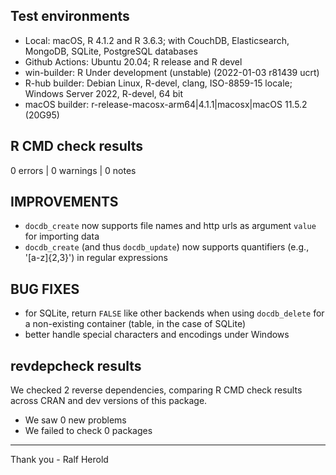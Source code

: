 ## Test environments

* Local: macOS, R 4.1.2 and R 3.6.3; with CouchDB, Elasticsearch, MongoDB, SQLite, PostgreSQL databases
* Github Actions: Ubuntu 20.04; R release and R devel
* win-builder: R Under development (unstable) (2022-01-03 r81439 ucrt)
* R-hub builder: Debian Linux, R-devel, clang, ISO-8859-15 locale; Windows Server 2022, R-devel, 64 bit
* macOS builder: r-release-macosx-arm64|4.1.1|macosx|macOS 11.5.2 (20G95)

## R CMD check results

0 errors | 0 warnings | 0 notes

## IMPROVEMENTS
* `docdb_create` now supports file names and http urls as argument `value` for importing data
* `docdb_create` (and thus `docdb_update`) now supports quantifiers (e.g., '[a-z]{2,3}') in regular expressions

## BUG FIXES
* for SQLite, return `FALSE` like other backends when using `docdb_delete` for a non-existing container (table, in the case of SQLite)
* better handle special characters and encodings under Windows

## revdepcheck results

We checked 2 reverse dependencies, comparing R CMD check results across CRAN and dev versions of this package.

 * We saw 0 new problems
 * We failed to check 0 packages

--------

Thank you -
Ralf Herold
